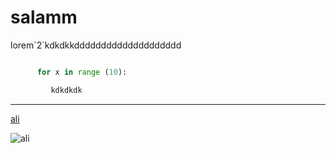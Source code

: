 # salamm

<p>lorem`2`kdkdkkdddddddddddddddddddd<p>

```python

      for x in range (10):

         kdkdkdk

```
---

[ali](https://getswoly.com/products/creatine-mono-gummies?msclkid=832919b3821c1ae533aa7e9b263fd68f&utm_source=bing&utm_medium=cpc&utm_campaign=%5BGeneric%5D-%5BCreatine+Gummies%5D&utm_term=gummy+creatine&utm_content=%5BGummies%5D-%5BPhrase%5D)

![ali](https://getswoly.com/products/creatine-mono-gummies?msclkid=832919b3821c1ae533aa7e9b263fd68f&utm_source=bing&utm_medium=cpc&utm_campaign=%5BGeneric%5D-%5BCreatine+Gummies%5D&utm_term=gummy+creatine&utm_content=%5BGummies%5D-%5BPhrase%5D)

